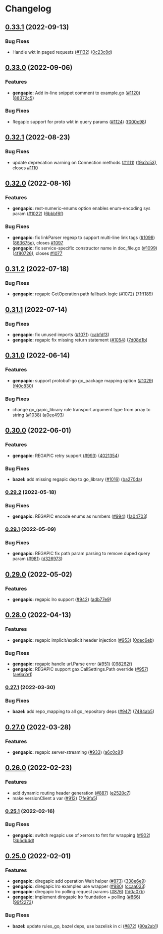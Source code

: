 # Changelog

## [0.33.1](https://github.com/googleapis/gapic-generator-go/compare/v0.33.0...v0.33.1) (2022-09-13)


### Bug Fixes

* Handle wkt in paged requests ([#1132](https://github.com/googleapis/gapic-generator-go/issues/1132)) ([0c23c8d](https://github.com/googleapis/gapic-generator-go/commit/0c23c8d52b0d8eadc56966fd8d70a7c090375b10))

## [0.33.0](https://github.com/googleapis/gapic-generator-go/compare/v0.32.1...v0.33.0) (2022-09-06)


### Features

* **gengapic:** Add in-line snippet comment to example.go ([#1120](https://github.com/googleapis/gapic-generator-go/issues/1120)) ([88372c5](https://github.com/googleapis/gapic-generator-go/commit/88372c545bf8ac3a51fc26f6986e8c850d89da06))


### Bug Fixes

* Regapic support for proto wkt in query params ([#1124](https://github.com/googleapis/gapic-generator-go/issues/1124)) ([f000c98](https://github.com/googleapis/gapic-generator-go/commit/f000c98586db39e3ab7597b0b1a995e81ea14f6b))

## [0.32.1](https://github.com/googleapis/gapic-generator-go/compare/v0.32.0...v0.32.1) (2022-08-23)


### Bug Fixes

* update deprecation warning on Connection methods ([#1111](https://github.com/googleapis/gapic-generator-go/issues/1111)) ([f9a2c53](https://github.com/googleapis/gapic-generator-go/commit/f9a2c53cb954d6d4f27bdcbf1b643d3ae10622af)), closes [#1110](https://github.com/googleapis/gapic-generator-go/issues/1110)

## [0.32.0](https://github.com/googleapis/gapic-generator-go/compare/v0.31.2...v0.32.0) (2022-08-16)


### Features

* **gengapic:** rest-numeric-enums option enables enum-encoding sys param ([#1022](https://github.com/googleapis/gapic-generator-go/issues/1022)) ([6bbbf6f](https://github.com/googleapis/gapic-generator-go/commit/6bbbf6f7a37bc29861df9864926570c5046c6874))


### Bug Fixes

* **gengapic:** fix linkParser regexp to support multi-line link tags ([#1098](https://github.com/googleapis/gapic-generator-go/issues/1098)) ([863675e](https://github.com/googleapis/gapic-generator-go/commit/863675e499c933b35c14217cb85786d6c91086a2)), closes [#1097](https://github.com/googleapis/gapic-generator-go/issues/1097)
* **gengapic:** fix service-specific constructor name in doc_file.go ([#1099](https://github.com/googleapis/gapic-generator-go/issues/1099)) ([4f80726](https://github.com/googleapis/gapic-generator-go/commit/4f80726aa9f0f0357d5ebcffc7a8670657d35a3d)), closes [#1077](https://github.com/googleapis/gapic-generator-go/issues/1077)

## [0.31.2](https://github.com/googleapis/gapic-generator-go/compare/v0.31.1...v0.31.2) (2022-07-18)


### Bug Fixes

* **gengapic:** regapic GetOperation path fallback logic ([#1072](https://github.com/googleapis/gapic-generator-go/issues/1072)) ([71ff189](https://github.com/googleapis/gapic-generator-go/commit/71ff189c2ec0bc4fd24944faa59a67fe5a388cc0))

## [0.31.1](https://github.com/googleapis/gapic-generator-go/compare/v0.31.0...v0.31.1) (2022-07-14)


### Bug Fixes

* **gengapic:** fix unused imports ([#1071](https://github.com/googleapis/gapic-generator-go/issues/1071)) ([cabfdf3](https://github.com/googleapis/gapic-generator-go/commit/cabfdf323669599512b88ac195ee9b126fbc34d3))
* **gengapic:** regapic fix missing return statement ([#1054](https://github.com/googleapis/gapic-generator-go/issues/1054)) ([7d08d1b](https://github.com/googleapis/gapic-generator-go/commit/7d08d1bddb9cd15fc6cd30f60fc6f352b1c00eeb))

## [0.31.0](https://github.com/googleapis/gapic-generator-go/compare/v0.30.0...v0.31.0) (2022-06-14)


### Features

* **genpapic:** support protobuf-go go_package mapping option ([#1029](https://github.com/googleapis/gapic-generator-go/issues/1029)) ([f40c830](https://github.com/googleapis/gapic-generator-go/commit/f40c8300f39be4584ff195f1cbc0488bebd563ae))


### Bug Fixes

* change go_gapic_library rule  transport argument type from array to string ([#1038](https://github.com/googleapis/gapic-generator-go/issues/1038)) ([a0ee493](https://github.com/googleapis/gapic-generator-go/commit/a0ee493d046cc32a61f742c38befdbd0bdf10547))

## [0.30.0](https://github.com/googleapis/gapic-generator-go/compare/v0.29.2...v0.30.0) (2022-06-01)


### Features

* **gengapic:** REGAPIC retry support ([#993](https://github.com/googleapis/gapic-generator-go/issues/993)) ([4021354](https://github.com/googleapis/gapic-generator-go/commit/4021354b355672c15c937040af9708a41067408d))


### Bug Fixes

* **bazel:** add missing regapic dep to go_library ([#1016](https://github.com/googleapis/gapic-generator-go/issues/1016)) ([ba270da](https://github.com/googleapis/gapic-generator-go/commit/ba270da6d0e8753b71e549d9a4c172a70aa8d7df))

### [0.29.2](https://github.com/googleapis/gapic-generator-go/compare/v0.29.1...v0.29.2) (2022-05-18)


### Bug Fixes

* **gengapic:** REGAPIC encode enums as numbers ([#994](https://github.com/googleapis/gapic-generator-go/issues/994)) ([1a04703](https://github.com/googleapis/gapic-generator-go/commit/1a04703d600be9a1a79f6998876b80e46d5b023b))

### [0.29.1](https://github.com/googleapis/gapic-generator-go/compare/v0.29.0...v0.29.1) (2022-05-09)


### Bug Fixes

* **gengapic:** REGAPIC fix path param parsing to remove duped query param ([#981](https://github.com/googleapis/gapic-generator-go/issues/981)) ([d326973](https://github.com/googleapis/gapic-generator-go/commit/d326973a847c21dce4cb14fca45c8ec4e501e785))

## [0.29.0](https://github.com/googleapis/gapic-generator-go/compare/v0.28.0...v0.29.0) (2022-05-02)


### Features

* **gengapic:** regapic lro support ([#942](https://github.com/googleapis/gapic-generator-go/issues/942)) ([adb77e9](https://github.com/googleapis/gapic-generator-go/commit/adb77e9477e21709d7a0b2fc08350ec9d5129c11))

## [0.28.0](https://github.com/googleapis/gapic-generator-go/compare/v0.27.1...v0.28.0) (2022-04-13)


### Features

* **gengapic:** regapic implicit/explicit header injection ([#953](https://github.com/googleapis/gapic-generator-go/issues/953)) ([0dec6eb](https://github.com/googleapis/gapic-generator-go/commit/0dec6ebd79d779e223869eaf3a30674e77523fe2))


### Bug Fixes

* **gengapic:** regapic handle url.Parse error ([#951](https://github.com/googleapis/gapic-generator-go/issues/951)) ([098262f](https://github.com/googleapis/gapic-generator-go/commit/098262f98dd00eb109a8439e668fcda6084eee13))
* **gengapic:** REGAPIC support gax.CallSettings.Path override ([#957](https://github.com/googleapis/gapic-generator-go/issues/957)) ([ae6a2e1](https://github.com/googleapis/gapic-generator-go/commit/ae6a2e13f849d4b59d93a1b9d8d188d7ea008407))

### [0.27.1](https://github.com/googleapis/gapic-generator-go/compare/v0.27.0...v0.27.1) (2022-03-30)


### Bug Fixes

* **bazel:** add repo_mapping to all go_repository deps ([#947](https://github.com/googleapis/gapic-generator-go/issues/947)) ([7484ab5](https://github.com/googleapis/gapic-generator-go/commit/7484ab54f607900891130571b708b7e4aab77fd0))

## [0.27.0](https://github.com/googleapis/gapic-generator-go/compare/v0.26.0...v0.27.0) (2022-03-28)


### Features

* **gengapic:** regapic server-streaming ([#933](https://github.com/googleapis/gapic-generator-go/issues/933)) ([a6c0c81](https://github.com/googleapis/gapic-generator-go/commit/a6c0c818b67975c14ebab052c7bf37d45548baff))

## [0.26.0](https://github.com/googleapis/gapic-generator-go/compare/v0.25.1...v0.26.0) (2022-02-23)


### Features

* add dynamic routing header generation ([#887](https://github.com/googleapis/gapic-generator-go/issues/887)) ([e2520c7](https://github.com/googleapis/gapic-generator-go/commit/e2520c7f61228de7939fe8da673eda2b427539f4))
* make versionClient a var ([#912](https://github.com/googleapis/gapic-generator-go/issues/912)) ([7fe9fa5](https://github.com/googleapis/gapic-generator-go/commit/7fe9fa530f81a50b03971f7b3e44782d607106db))

### [0.25.1](https://github.com/googleapis/gapic-generator-go/compare/v0.25.0...v0.25.1) (2022-02-16)


### Bug Fixes

* **gengapic:** switch regapic use of xerrors to fmt for wrapping ([#902](https://github.com/googleapis/gapic-generator-go/issues/902)) ([3b5db4d](https://github.com/googleapis/gapic-generator-go/commit/3b5db4d28709b60be9eed520f007919a7ff21852))

## [0.25.0](https://github.com/googleapis/gapic-generator-go/compare/v0.24.0...v0.25.0) (2022-02-01)


### Features

* **gengapic:** diregapic add operation Wait helper ([#873](https://github.com/googleapis/gapic-generator-go/issues/873)) ([338e6e9](https://github.com/googleapis/gapic-generator-go/commit/338e6e922ec9ba1166e967bf1e091907c8a15b1e))
* **gengapic:** diregapic lro examples use wrapper ([#880](https://github.com/googleapis/gapic-generator-go/issues/880)) ([ccaa033](https://github.com/googleapis/gapic-generator-go/commit/ccaa033656680609d5a6c9527d1c8b6e7caa5594))
* **gengapic:** diregapic lro polling request params ([#876](https://github.com/googleapis/gapic-generator-go/issues/876)) ([fd0a07b](https://github.com/googleapis/gapic-generator-go/commit/fd0a07b92af5df8713b72c2b3fcdbbe04a91a6f5))
* **gengapic:** implement diregapic lro foundation + polling ([#866](https://github.com/googleapis/gapic-generator-go/issues/866)) ([99f2273](https://github.com/googleapis/gapic-generator-go/commit/99f2273c0bdc9ee994e4683bd46074b4d07a416f))


### Bug Fixes

* **bazel:** update rules_go, bazel deps, use bazelisk in ci ([#872](https://github.com/googleapis/gapic-generator-go/issues/872)) ([80a2ab1](https://github.com/googleapis/gapic-generator-go/commit/80a2ab18c32f04f6b4f6f22c58a1722f316522c6))
